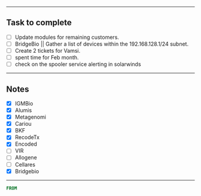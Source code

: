 
--------
## Task to complete

- [ ] Update modules for remaining customers.
- [ ] BridgeBio || Gather a list of devices within the 192.168.128.1/24 subnet.
- [ ] Create 2 tickets for Vamsi.
- [ ] spent time for Feb month.
- [ ] check on the spooler service alerting in solarwinds

-----
##  Notes

- [x] IGMBio
- [x] Alumis
- [x] Metagenomi
- [x] Cariou
- [x] BKF
- [x] RecodeTx
- [x] Encoded
- [ ] VIR
- [ ] Allogene
- [ ] Cellares
- [x] Bridgebio

-----
```dockerfile
FROM 

```